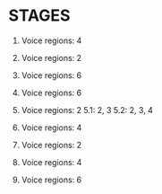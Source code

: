 STAGES
======

1.  Voice regions: 4

2.  Voice regions: 2

3.  Voice regions: 6

4.  Voice regions: 6

5.  Voice regions: 2
        5.1: 2, 3
        5.2: 2, 3, 4

6.  Voice regions: 4

7.  Voice regions: 2

8.  Voice regions: 4

9.  Voice regions: 6
